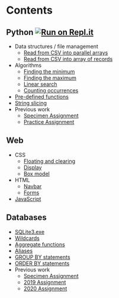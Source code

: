 # Contents

## Python [![Run on Repl.it](https://repl.it/badge/github/fr3shby/Assignment-Resources)](https://repl.it/github/fr3shby/Assignment-Resources)

- Data structures / file management
  - [Read from CSV into parallel arrays](python/csv-arrays.py)
  - [Read from CSV into array of records](python/csv-records.py)
- Algorithms
  - [Finding the minimum](python/findmin.py)
  - [Finding the maximum](python/findmax.py)
  - [Linear search](python/linearsearch.py)
  - [Counting occurrences](python/countoccurrences.py)
- [Pre-defined functions](python/predefined-functions.py)
- [String slicing](python/strings.py)
- Previous work
  - [Specimen Assignment](python/previous-work/specimen.py)
  - [Practice Assignment](python/previous-work/practice.py)

## Web

- CSS
  - [Floating and clearing](web/floatclear.md)
  - [Display](web/display.md)
  - [Box model](web/boxmodel.md)
- HTML
  - [Navbar](web/navbar.md)
  - [Forms](web/forms.md)
- [JavaScript](web/javascript.md)

## Databases

- [SQLite3.exe](databases/sqlite3.exe)
- [Wildcards](databases/wildcards.md)
- [Aggregate functions](databases/aggregatefunctions.md)
- [Aliases](databases/alias.md)
- [GROUP BY statements](databases/groupby.md)
- [ORDER BY statements](databases/orderby.md)
- Previous work
  - [Specimen Assignment](databases/previous-work/specimen.md)
  - [2019 Assignment](databases/previous-work/2019.md)
  - [2020 Assignment](databases/previous-work/2020.md)
